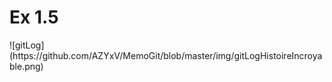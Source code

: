 <h1>Ex 1.5</h1>
![gitLog](https://github.com/AZYxV/MemoGit/blob/master/img/gitLogHistoireIncroyable.png)
